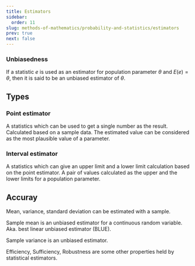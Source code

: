 ```yaml
---
title: Estimators
sidebar:
  order: 11
slug: methods-of-mathematics/probability-and-statistics/estimators
prev: true
next: false
---
```


### Unbiasedness

If a statistic $e$ is used as an estimator for population parameter $\theta$ and $E(e) = θ$, then it is said to be an unbiased estimator of $\theta$.


## Types
### Point estimator

A statistics which can be used to get a single number as the result. Calculated based on a sample data. The estimated value can be considered as the most plausible value of a parameter.

### Interval estimator

A statistics which can give an upper limit and a lower limit calculation based on the point estimator. A pair of values calculated as the upper and the lower limits for a population parameter.

## Accuray

Mean, variance, standard deviation can be estimated with a sample.

Sample mean is an unbiased estimator for a continuous random variable. Aka. best linear unbiased estimator (BLUE).

Sample variance is an unbiased estimator.

Efficiency, Sufficiency, Robustness are some other properties held by statistical estimators.

